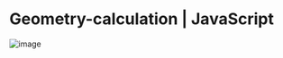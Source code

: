 # Geometry-calculation | JavaScript

![image](https://github.com/user-attachments/assets/45d097bf-8928-4c0c-9c04-a252a107edf0)


